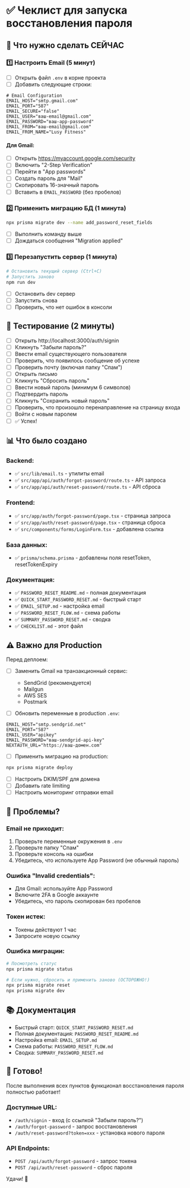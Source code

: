 # ✅ Чеклист для запуска восстановления пароля

## 🎯 Что нужно сделать СЕЙЧАС

### 1️⃣ Настроить Email (5 минут)

-   [ ] Открыть файл `.env` в корне проекта
-   [ ] Добавить следующие строки:

```env
# Email Configuration
EMAIL_HOST="smtp.gmail.com"
EMAIL_PORT="587"
EMAIL_SECURE="false"
EMAIL_USER="ваш-email@gmail.com"
EMAIL_PASSWORD="ваш-app-password"
EMAIL_FROM="ваш-email@gmail.com"
EMAIL_FROM_NAME="Lusy Fitness"
```

#### Для Gmail:

-   [ ] Открыть https://myaccount.google.com/security
-   [ ] Включить "2-Step Verification"
-   [ ] Перейти в "App passwords"
-   [ ] Создать пароль для "Mail"
-   [ ] Скопировать 16-значный пароль
-   [ ] Вставить в `EMAIL_PASSWORD` (без пробелов)

### 2️⃣ Применить миграцию БД (1 минута)

```bash
npx prisma migrate dev --name add_password_reset_fields
```

-   [ ] Выполнить команду выше
-   [ ] Дождаться сообщения "Migration applied"

### 3️⃣ Перезапустить сервер (1 минута)

```bash
# Остановить текущий сервер (Ctrl+C)
# Запустить заново
npm run dev
```

-   [ ] Остановить dev сервер
-   [ ] Запустить снова
-   [ ] Проверить, что нет ошибок в консоли

## 🧪 Тестирование (2 минуты)

-   [ ] Открыть http://localhost:3000/auth/signin
-   [ ] Кликнуть "Забыли пароль?"
-   [ ] Ввести email существующего пользователя
-   [ ] Проверить, что появилось сообщение об успехе
-   [ ] Проверить почту (включая папку "Спам")
-   [ ] Открыть письмо
-   [ ] Кликнуть "Сбросить пароль"
-   [ ] Ввести новый пароль (минимум 6 символов)
-   [ ] Подтвердить пароль
-   [ ] Кликнуть "Сохранить новый пароль"
-   [ ] Проверить, что произошло перенаправление на страницу входа
-   [ ] Войти с новым паролем
-   [ ] ✅ Успех!

## 📊 Что было создано

### Backend:

-   ✅ `src/lib/email.ts` - утилиты email
-   ✅ `src/app/api/auth/forgot-password/route.ts` - API запроса
-   ✅ `src/app/api/auth/reset-password/route.ts` - API сброса

### Frontend:

-   ✅ `src/app/auth/forgot-password/page.tsx` - страница запроса
-   ✅ `src/app/auth/reset-password/page.tsx` - страница сброса
-   ✅ `src/components/forms/LoginForm.tsx` - добавлена ссылка

### База данных:

-   ✅ `prisma/schema.prisma` - добавлены поля resetToken, resetTokenExpiry

### Документация:

-   ✅ `PASSWORD_RESET_README.md` - полная документация
-   ✅ `QUICK_START_PASSWORD_RESET.md` - быстрый старт
-   ✅ `EMAIL_SETUP.md` - настройка email
-   ✅ `PASSWORD_RESET_FLOW.md` - схема работы
-   ✅ `SUMMARY_PASSWORD_RESET.md` - сводка
-   ✅ `CHECKLIST.md` - этот файл

## ⚠️ Важно для Production

Перед деплоем:

-   [ ] Заменить Gmail на транзакционный сервис:

    -   SendGrid (рекомендуется)
    -   Mailgun
    -   AWS SES
    -   Postmark

-   [ ] Обновить переменные в production `.env`:

```env
EMAIL_HOST="smtp.sendgrid.net"
EMAIL_PORT="587"
EMAIL_USER="apikey"
EMAIL_PASSWORD="ваш-sendgrid-api-key"
NEXTAUTH_URL="https://ваш-домен.com"
```

-   [ ] Применить миграцию на production:

```bash
npx prisma migrate deploy
```

-   [ ] Настроить DKIM/SPF для домена
-   [ ] Добавить rate limiting
-   [ ] Настроить мониторинг отправки email

## 🐛 Проблемы?

### Email не приходит:

1. Проверьте переменные окружения в `.env`
2. Проверьте папку "Спам"
3. Проверьте консоль на ошибки
4. Убедитесь, что используете App Password (не обычный пароль)

### Ошибка "Invalid credentials":

-   Для Gmail: используйте App Password
-   Включите 2FA в Google аккаунте
-   Убедитесь, что пароль скопирован без пробелов

### Токен истек:

-   Токены действуют 1 час
-   Запросите новую ссылку

### Ошибка миграции:

```bash
# Посмотреть статус
npx prisma migrate status

# Если нужно, сбросить и применить заново (ОСТОРОЖНО!)
npx prisma migrate reset
npx prisma migrate dev
```

## 📚 Документация

-   Быстрый старт: `QUICK_START_PASSWORD_RESET.md`
-   Полная документация: `PASSWORD_RESET_README.md`
-   Настройка email: `EMAIL_SETUP.md`
-   Схема работы: `PASSWORD_RESET_FLOW.md`
-   Сводка: `SUMMARY_PASSWORD_RESET.md`

## 🎉 Готово!

После выполнения всех пунктов функционал восстановления пароля полностью работает!

### Доступные URL:

-   `/auth/signin` - вход (с ссылкой "Забыли пароль?")
-   `/auth/forgot-password` - запрос восстановления
-   `/auth/reset-password?token=xxx` - установка нового пароля

### API Endpoints:

-   `POST /api/auth/forgot-password` - запрос токена
-   `POST /api/auth/reset-password` - сброс пароля

Удачи! 🚀
